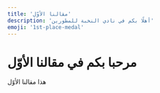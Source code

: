 ```yaml
---
title: 'مقالنا الأوّل'
description: 'أهلًا بكم في نادي النخبة للمطورين'
emoji: '1st-place-medal'
---
```

# مرحبا بكم في مقالنا الأوّل

هذا مقالنا الأوّل